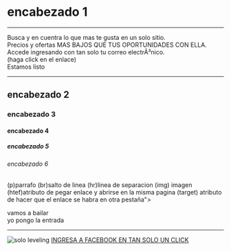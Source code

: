 <!DOCTYPE html>
<html lang="en">
<head>
    <title>YAKEDA</title>
</head>
<body> 
    <div>
        <h1> encabezado 1 </h1>
        <hr>
          <p>Busca y en cuentra lo que mas te gusta en un solo sitio.<br>
          Precios y ofertas MAS BAJOS QUE TUS OPORTUNIDADES CON ELLA.<br> 
          Accede ingresando con tan solo tu correo electrÃ³nico.<br>
          (haga click en el enlace)<br>
          Estamos listo</p>
      <div class="segundodiv">
      <hr>
          <h2> encabezado 2 </h2>
        <h3> encabezado 3 </h3>
      </div>
      </div>
<div class="segundodiv">
    <h4> encabezado 4 </h4>
    <h5> encabezado 5 </h5>
    <h6> encabezado 6 </h6>
</div>
    <p> (p)parrafo (br)salto de linea (hr)linea de separacion (img) imagen (htef)atributo de pegar enlace y abrirse en la misma pagina (target) atributo de hacer que el enlace se habra en otra pestaña"></a></p>
    <p> vamos a bailar <br> yo pongo la entrada</p>
    <hr> 
    <img src="https://www.google.com/imgres?imgurl=https%3A%2F%2Fm.media-amazon.com%2Fimages%2FI%2F81OYRZEQG7L._AC_UF1000%2C1000_QL80_.jpg&tbnid=kHKYnyaW7FDDKM&vet=1&imgrefurl=https%3A%2F%2Fwww.amazon.es%2FSolo-Leveling-Vol-comic-Comic%2Fdp%2FB0CCNFZQ1L&docid=Squ4szgTweEK6M&w=697&h=1000&itg=1&source=sh%2Fx%2Fim%2Fm4%2F6&kgs=72c7498ea5e8cd27#imgrc=OL0qZGwqtUrKuM&imgdii=kHKYnyaW7FDDKM" alt="solo leveling">
    <link> 
    <a href="https://m.facebook.com/login/?locale=es_ES&refsrc=deprecated" target="_blank">INGRESA A FACEBOOK EN TAN SOLO UN CLICK</a>
</body>
</html>
 